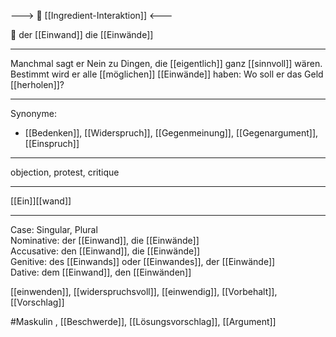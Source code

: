 ---> 🤝 [[Ingredient-Interaktion]] <---

🔵 der [[Einwand]]
die [[Einwände]]

---
Manchmal sagt er Nein zu Dingen, die [[eigentlich]] ganz [[sinnvoll]] wären. Bestimmt wird er alle [[möglichen]] [[Einwände]] haben: Wo soll er das Geld [[herholen]]?


---
Synonyme:
- [[Bedenken]], [[Widerspruch]], [[Gegenmeinung]], [[Gegenargument]], [[Einspruch]]

---
objection, protest, critique

---
[[Ein]][[wand]]

---
Case: Singular, Plural  
Nominative: der [[Einwand]], die [[Einwände]]  
Accusative: den [[Einwand]], die [[Einwände]]  
Genitive: des [[Einwands]] oder [[Einwandes]], der [[Einwände]]  
Dative: dem [[Einwand]], den [[Einwänden]] 

[[einwenden]], [[widerspruchsvoll]], [[einwendig]], [[Vorbehalt]], [[Vorschlag]]

#Maskulin , [[Beschwerde]], [[Lösungsvorschlag]], [[Argument]]